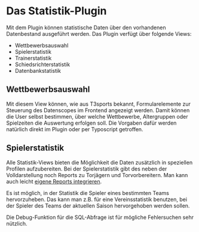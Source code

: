 # Das Statistik-Plugin

Mit dem Plugin können statistische Daten über den vorhandenen Datenbestand ausgeführt werden. Das Plugin 
verfügt über folgende Views:

* Wettbewerbsauswahl
* Spielerstatistik
* Trainerstatistik
* Schiedsrichterstatistik
* Datenbankstatistik

## Wettbewerbsauswahl
Mit diesem View können, wie aus T3sports bekannt, Formularelemente zur Steuerung des Datenscopes im Frontend 
angezeigt werden. Damit können die User selbst bestimmen, über welche Wettbewerbe, Altergruppen oder 
Spielzeiten die Auswertung erfolgen soll. Die Vorgaben dafür werden natürlich direkt im Plugin oder per 
Typoscript getroffen.

## Spielerstatistik
Alle Statistik-Views bieten die Möglichkeit die Daten zusätzlich in speziellen Profilen aufzubereiten. Bei der
Spielerstatistik gibt des neben der Volldarstellung noch Reports zu Torjägern und Torvorbereitern. Man kann auch
leicht [eigene Reports integrieren](plugin_advanced.md).

Es ist möglich, in der Statistik die Spieler eines bestimmten Teams hervorzuheben. Das kann man z.B. für eine 
Vereinsstatistik benutzen, bei der Spieler des Teams der aktuellen Saison hervorgehoben werden sollen.

Die Debug-Funktion für die SQL-Abfrage ist für mögliche Fehlersuchen sehr nützlich.

